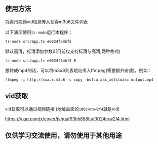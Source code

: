 ## 使用方法
将腾讯视频vid信息传入获得m3u8文件列表

以下演示使用`ts-node`运行本程序：

`ts-node src/app.ts e0024f5mhf8`

默认高清，标清添加参数0(目前仅支持标清与高清,两种格式)

`ts-node src/app.ts e0024f5mhf8 0`

想转成mp4的话，可以将m3u8列表地址传入ffmpeg(需要额外安装)，例如：

`ffmpeg -i http://xxx.x.m3u8 -c copy -bsf:a aac_adtstoasc output.mp4`



## vid获取
 vid获取可以通过视频链接 (地址后面的`i0024rxw2f4`就是vid)

https://v.qq.com/x/cover/jvhuaf93hh858fs/i0024rxw2f4.html



## 仅供学习交流使用，请勿使用于其他用途

